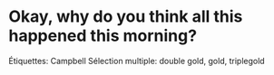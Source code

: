 # Okay, why do you think all this happened this morning?

Étiquettes: Campbell
Sélection multiple: double gold, gold, triplegold